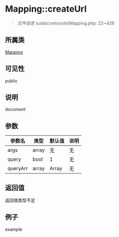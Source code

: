 # Mapping::createUrl

> *文件信息* suda\core\route\Mapping.php: 22~426
## 所属类 

[Mapping](../Mapping.md)

## 可见性

  public  
## 说明

document

## 参数

| 参数名 | 类型 | 默认值 | 说明 |
|--------|-----|-------|-------|
| args |  array | 无 | 无 |
| query |  bool | 1 | 无 |
| queryArr |  array | Array | 无 |

## 返回值
返回值类型不定

## 例子

example